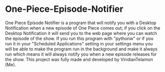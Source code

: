 # One-Piece-Episode-Notifier
One Piece Episode Notifier is a program that will notify you with a Desktop Notification when a new episode of One Piece comes out; if you click on the Desktop Notification it will send you to the web page where you can watch the episode of the show.  If you run this program with "pythonw" or if you run it in your "Scheduled Applications" setting in your settings menu you will be able to make the program run in the background and make it always run which means it will always notify you when a new episode releases for the show.  This project was fully made and developed by ViridianTelamon (Me).
